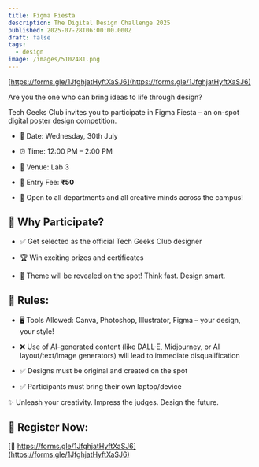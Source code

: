 ```yaml
---
title: Figma Fiesta
description: The Digital Design Challenge 2025
published: 2025-07-28T06:00:00.000Z
draft: false
tags:
  - design
image: /images/5102481.png
---
```

[https://forms.gle/1JfghjatHyftXaSJ6](https://forms.gle/1JfghjatHyftXaSJ6)

Are you the one who can bring ideas to life through design?

Tech Geeks Club invites you to participate in Figma Fiesta – an on-spot digital poster design competition.

*   📅 Date: Wednesday, 30th July
    
*   ⏰ Time: 12:00 PM – 2:00 PM
    
*   📍 Venue: Lab 3
    
*   💸 Entry Fee: **₹50**
    
*   👥 Open to all departments and all creative minds across the campus!
    

## 🎯 Why Participate?

*   ✅ Get selected as the official Tech Geeks Club designer
    
*   🏆 Win exciting prizes and certificates
    
*   🎨 Theme will be revealed on the spot! Think fast. Design smart.
    

## 🚫 Rules:

*   🖥 Tools Allowed: Canva, Photoshop, Illustrator, Figma – your design, your style!
    
*   ❌ Use of AI-generated content (like DALL·E, Midjourney, or AI layout/text/image generators) will lead to immediate disqualification
    
*   ✅ Designs must be original and created on the spot
    
*   ✅ Participants must bring their own laptop/device
    

✨ Unleash your creativity. Impress the judges. Design the future.

## 📩 Register Now:

[🔗 https://forms.gle/1JfghjatHyftXaSJ6](https://forms.gle/1JfghjatHyftXaSJ6)